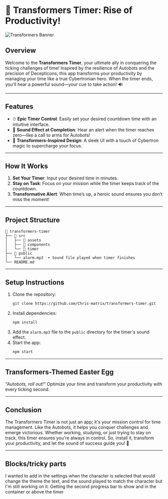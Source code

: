 
# 🚀 **Transformers Timer**: Rise of Productivity! 

![Transformers Banner](https://via.placeholder.com/800x200?text=Transformers+Timer)

## **Overview**
Welcome to the **Transformers Timer**, your ultimate ally in conquering the ticking challenges of time! Inspired by the resilience of Autobots and the precision of Decepticons, this app transforms your productivity by managing your time like a true Cybertronian hero. When the timer ends, you'll hear a powerful sound—your cue to take action! 🔊

---

## **Features**
- ⏱ **Epic Timer Control**: Easily set your desired countdown time with an intuitive interface.
- 🎵 **Sound Effect at Completion**: Hear an alert when the timer reaches zero—like a call to arms for Autobots!
- 🤖 **Transformers-Inspired Design**: A sleek UI with a touch of Cybertron magic to supercharge your focus.

---

## **How It Works**
1. **Set Your Timer**: Input your desired time in minutes. 
2. **Stay on Task**: Focus on your mission while the timer keeps track of the countdown.
3. **Transformative Alert**: When time’s up, a heroic sound ensures you don’t miss the moment!

---

## **Project Structure**
```plaintext
📂 transformers-timer
├── 📁 src
│   ├── 📂 assets
│   ├── 📂 components
│   └── 📂 timer
├── 📁 public
│   └── alarm.mp3  ⬅️ Sound file played when timer finishes
└── README.md
```

---

## **Setup Instructions**
1. Clone the repository:  
   ```bash
   git clone https://github.com/Chris-matrix/transformers-timer.git
   ```
2. Install dependencies:  
   ```bash
   npm install
   ```
3. Add the `alarm.mp3` file to the `public` directory for the timer's sound effect.
4. Start the app:  
   ```bash
   npm start
   ```

---

## **Transformers-Themed Easter Egg**  
_"Autobots, roll out!"_ Optimize your time and transform your productivity with every ticking second.

---

## **Conclusion**
The Transformers Timer is not just an app; it's your mission control for time management. Like the Autobots, it helps you conquer challenges and emerge victorious. Whether working, studying, or just trying to stay on track, this timer ensures you're always in control. So, install it, transform your productivity, and let the sound of success guide you! 🚀

---
## **Blocks/tricky parts**
I wanted to add in the settings when the character is selected that would change  the theme the text, and the sound played to match the character but I'm still working on it. Getting the second progress bar to show and in the container or above the timer 
